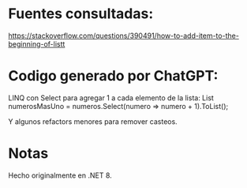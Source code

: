 # Fuentes consultadas:
https://stackoverflow.com/questions/390491/how-to-add-item-to-the-beginning-of-listt

# Codigo generado por ChatGPT:
LINQ con Select para agregar 1 a cada elemento de la lista:
    List<int> numerosMasUno = numeros.Select(numero => numero + 1).ToList();

Y algunos refactors menores para remover casteos.

# Notas
Hecho originalmente en .NET 8.



